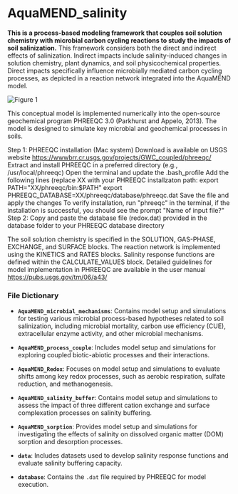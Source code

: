 # AquaMEND_salinity
**This is a process-based modeling framework that couples soil solution chemistry with microbial carbon cycling reactions to study the impacts of soil salinization.**
This framework considers both the direct and indirect effects of salinization. Indirect impacts include salinity-induced changes in solution chemistry, plant dynamics, and soil physicochemical properties. Direct impacts specifically influence microbially mediated carbon cycling processes, as depicted in a reaction network integrated into the AquaMEND model.


![Figure 1](https://github.com/user-attachments/assets/63459800-2746-4d78-9597-5af35544ec17)

This conceptual model is implemented numerically into the open-source geochemical program PHREEQC 3.0 (Parkhurst and Appelo, 2013). The model is designed to simulate key microbial and geochemical processes in soils. 

Step 1: PHREEQC installation (Mac system) Download is available on USGS website https://wwwbrr.cr.usgs.gov/projects/GWC_coupled/phreeqc/
Extract and install PHREEQC in a preferred directory (e.g.,  /usr/local/phreeqc)
Open the terminal and update the .bash_profile
Add the following lines (replace XX with your PHREEQC installzaton path:
export PATH="XX/phreeqc/bin:$PATH" 
export PHREEQC_DATABASE=XX/phreeqc/database/phreeqc.dat
Save the file and apply the changes
To verify installation, run "phreeqc" in the terminal, if the installation is successful, you should see the prompt "Name of input file?"
Step 2: Copy and paste the database file (redox.dat) provided in the database folder to your PHREEQC database directory

The soil solution chemistry is specified in the SOLUTION, GAS-PHASE, EXCHANGE, and SURFACE blocks. The reaction network is implemented using the KINETICS and RATES blocks. Salinity response functions are defined within the CALCULATE_VALUES block. Detailed guidelines for model implementation in PHREEQC are available in the user manual https://pubs.usgs.gov/tm/06/a43/

### File Dictionary

- **`AquaMEND_microbial_mechanisms`**: Contains model setup and simulations for testing various microbial process-based hypotheses related to soil salinization, including microbial mortality, carbon use efficiency (CUE), extracellular enzyme activity, and other microbial mechanisms.

- **`AquaMEND_process_couple`**: Includes model setup and simulations for exploring coupled biotic-abiotic processes and their interactions.

- **`AquaMEND_Redox`**: Focuses on model setup and simulations to evaluate shifts among key redox processes, such as aerobic respiration, sulfate reduction, and methanogenesis.

- **`AquaMEND_salinity_buffer`**: Contains model setup and simulations to assess the impact of three different cation exchange and surface complexation processes on salinity buffering.

- **`AquaMEND_sorption`**: Provides model setup and simulations for investigating the effects of salinity on dissolved organic matter (DOM) sorption and desorption processes.

- **`data`**: Includes datasets used to develop salinity response functions and evaluate salinity buffering capacity.

- **`database`**: Contains the `.dat` file required by PHREEQC for model execution. 



